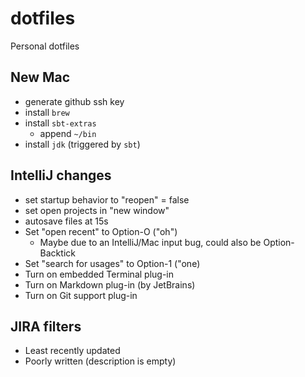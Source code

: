 # dotfiles
Personal dotfiles

## New Mac

- generate github ssh key
- install `brew`
- install `sbt-extras`
  - append `~/bin`
- install `jdk` (triggered by `sbt`)

## IntelliJ changes

* set startup behavior to "reopen" = false
* set open projects in "new window"
* autosave files at 15s
* Set "open recent" to Option-O ("oh")
  * Maybe due to an IntelliJ/Mac input bug, could also be Option-Backtick
* Set "search for usages" to Option-1 ("one)
* Turn on embedded Terminal plug-in
* Turn on Markdown plug-in (by JetBrains)
* Turn on Git support plug-in

## JIRA filters

* Least recently updated
* Poorly written (description is empty)
